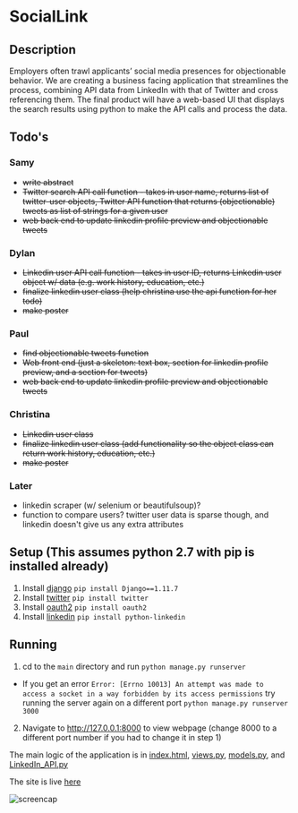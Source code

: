 # SocialLink

## Description
Employers often trawl applicants’ social media presences for objectionable behavior. We are creating a business facing application that streamlines the process, combining API data from LinkedIn with that of Twitter and cross referencing them. The final product will have a web-based UI that displays the search results using python to make the API calls and process the data.

## Todo's

### Samy
* ~~write abstract~~
* ~~Twitter search API call function - takes in user name, returns list of twitter-user objects, Twitter API function that returns (objectionable) tweets as list of strings for a given user~~
* ~~web back end to update linkedin profile preview and objectionable tweets~~

### Dylan
* ~~Linkedin user API call function - takes in user ID, returns Linkedin user object w/ data (e.g. work history, education, etc.)~~
* ~~finalize linkedin user class (help christina use the api function for her todo)~~
* ~~make poster~~

### Paul
* ~~find objectionable tweets function~~
* ~~Web front end (just a skeleton: text box, section for linkedin profile preview, and a section for tweets)~~
* ~~web back end to update linkedin profile preview and objectionable tweets~~

### Christina
* ~~Linkedin user class~~
* ~~finalize linkedin user class (add functionality so the object class can return work history, education, etc.)~~
* ~~make poster~~

### Later
* linkedin scraper (w/ selenium or beautifulsoup)?
* function to compare users? twitter user data is sparse though, and linkedin doesn't give us any extra attributes

## Setup (This assumes python 2.7 with pip is installed already)
1. Install [django](https://www.djangoproject.com/download/) `pip install Django==1.11.7`
2. Install [twitter](https://pypi.python.org/pypi/twitter) `pip install twitter`
3. Install [oauth2](https://github.com/joestump/python-oauth2) `pip install oauth2`
3. Install [linkedin](https://github.com/ozgur/python-linkedin) `pip install python-linkedin`

## Running
1. cd to the `main` directory and run `python manage.py runserver`
  * If you get an error `Error: [Errno 10013] An attempt was made to access a socket in a way forbidden by its access permissions` try running the server again on a different port `python manage.py runserver 3000`
2. Navigate to http://127.0.0.1:8000 to view webpage (change 8000 to a different port number if you had to change it in step 1)

The main logic of the application is in [index.html](main/socialLink/templates/socialLink/index.html), [views.py](main/socialLink/views.py), [models.py](main/socialLink/models.py), and [LinkedIn_API.py](main/LinkedIn_API.py)

The site is live [here](https://social.impaul.io)

![screencap](https://i.imgur.com/69avpM2.png)
